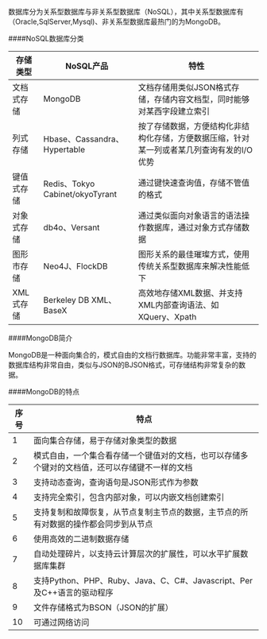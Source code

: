 数据库分为关系型数据库与非关系型数据库（NoSQL），其中关系型数据库有（Oracle,SqlServer,Mysql)、非关系型数据库最热门的为MongoDB。

####NoSQL数据库分类

|存储类型|NoSQL产品|特性|
|--------|---------|-----|
|文档式存储|MongoDB|文档存储用类似JSON格式存储，存储内容文档型，同时能够对某西字段建立索引|
|列式存储|Hbase、Cassandra、Hypertable|按了存储数据，方便结构化非结构化存储，方便数据压缩，针对某一列或者某几列查询有发的I/O优势|
|键值式存储|Redis、Tokyo Cabinet/okyoTyrant|通过键快速查询值，存储不管值的格式|
|对象式存储|db4o、Versant|通过类似面向对象语言的语法操作数据库，通过对象方式存储数据|
|图形市存储|Neo4J、FlockDB|图形关系的最佳璀璨方式，使用传统关系型数据库来解决性能低下|
|XML式存储|Berkeley DB XML、BaseX|高效地存储XML数据、并支持XML内部查询语法、如XQuery、Xpath|

####MongoDB简介

MongoDB是一种面向集合的，模式自由的文档行数据库。功能非常丰富，支持的数据库结构非常自由，类似与JSON的BJSON格式，可存储结构非常复杂的数据。

####MongoDB的特点

|序号|特点|
|-----|----|
|1|面向集合存储，易于存储对象类型的数据|
|2|模式自由，一个集合看存储一个键值对的文档，也可以存储多个键对的文档值，还可以存储键不一样的文档|
|3|支持动态查询，查询语句是JSON形式作为参数|
|4|支持完全索引，包含内部对象，可以内嵌文档创建索引|
|5|支持复制和故障恢复，从节点复制主节点的数据，主节点的所有对数据的操作都会同步到从节点|
|6|使用高效的二进制数据存储|
|7|自动处理碎片，以支持云计算层次的扩展性，可以水平扩展数据库集群|
|8|支持Python、PHP、Ruby、Java、C、C#、Javascript、Per及C++语言的驱动程序|
|9|文件存储格式为BSON（JSON的扩展）|
|10|可通过网络访问|
